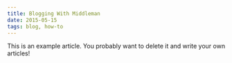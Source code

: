 ```yaml
---
title: Blogging With Middleman
date: 2015-05-15
tags: blog, how-to
---
```


This is an example article. You probably want to delete it and write your own articles!
